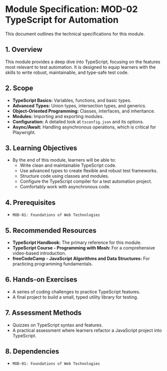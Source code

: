 # Module Specification: MOD-02 TypeScript for Automation

This document outlines the technical specifications for this module.

## 1. Overview
This module provides a deep dive into TypeScript, focusing on the features most relevant to test automation. It is designed to equip learners with the skills to write robust, maintainable, and type-safe test code.

## 2. Scope
- **TypeScript Basics:** Variables, functions, and basic types.
- **Advanced Types:** Union types, intersection types, and generics.
- **Object-Oriented Programming:** Classes, interfaces, and inheritance.
- **Modules:** Importing and exporting modules.
- **Configuration:** A detailed look at `tsconfig.json` and its options.
- **Async/Await:** Handling asynchronous operations, which is critical for Playwright.

## 3. Learning Objectives
- By the end of this module, learners will be able to:
  - Write clean and maintainable TypeScript code.
  - Use advanced types to create flexible and robust test frameworks.
  - Structure code using classes and modules.
  - Configure the TypeScript compiler for a test automation project.
  - Comfortably work with asynchronous code.

## 4. Prerequisites
- `MOD-01: Foundations of Web Technologies`

## 5. Recommended Resources
- **TypeScript Handbook:** The primary reference for this module.
- **TypeScript Course - Programming with Mosh:** For a comprehensive video-based introduction.
- **freeCodeCamp - JavaScript Algorithms and Data Structures:** For practicing programming fundamentals.

## 6. Hands-on Exercises
- A series of coding challenges to practice TypeScript features.
- A final project to build a small, typed utility library for testing.

## 7. Assessment Methods
- Quizzes on TypeScript syntax and features.
- A practical assessment where learners refactor a JavaScript project into TypeScript.

## 8. Dependencies
- `MOD-01: Foundations of Web Technologies`